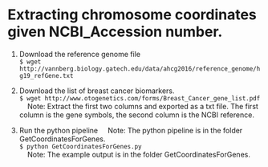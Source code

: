 # Extracting chromosome coordinates given NCBI_Accession number.    

1. Download the reference genome file  
`$ wget http://vannberg.biology.gatech.edu/data/ahcg2016/reference_genome/hg19_refGene.txt`   

2. Download the list of breast cancer biomarkers.  
`$ wget http://www.otogenetics.com/forms/Breast_Cancer_gene_list.pdf`   
&nbsp;&nbsp;&nbsp;&nbsp;Note: Extract the first two columns and exported as a txt file. The first column is the gene symbols, the second column is the NCBI reference.    

3. Run the python pipeline
&nbsp;&nbsp;&nbsp;&nbsp;Note: The python pipeline is in the folder GetCoordinatesForGenes.  
`$ python GetCoordinatesForGenes.py`  
&nbsp;&nbsp;&nbsp;&nbsp;Note: The example output is in the folder GetCoordinatesForGenes.  
